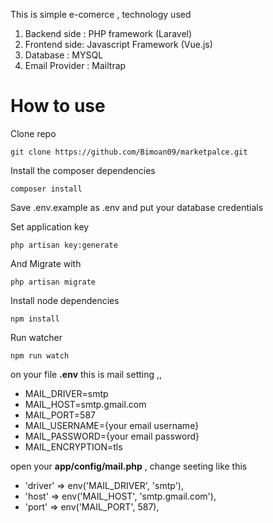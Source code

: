 This is simple e-comerce , technology used

1. Backend side : PHP framework (Laravel)
2. Frontend side: Javascript Framework (Vue.js)
3. Database : MYSQL
4. Email Provider : Mailtrap




# How to use


Clone repo

	git clone https://github.com/Bimoan09/marketpalce.git
Install the composer dependencies

	composer install
	
Save .env.example as .env and put your database credentials

Set application key

	php artisan key:generate        

And Migrate with

`php artisan migrate`

Install node dependencies

`npm install`

Run watcher

`npm run watch`

on your file **.env** this is mail setting ,,

* MAIL_DRIVER=smtp
* MAIL_HOST=smtp.gmail.com
* MAIL_PORT=587
* MAIL_USERNAME={your email username}
* MAIL_PASSWORD={your email password}
* MAIL_ENCRYPTION=tls


open your **app/config/mail.php** , change seeting like this

* 'driver' => env('MAIL_DRIVER', 'smtp'),
* 'host' => env('MAIL_HOST', 'smtp.gmail.com'),
* 'port' => env('MAIL_PORT', 587),
